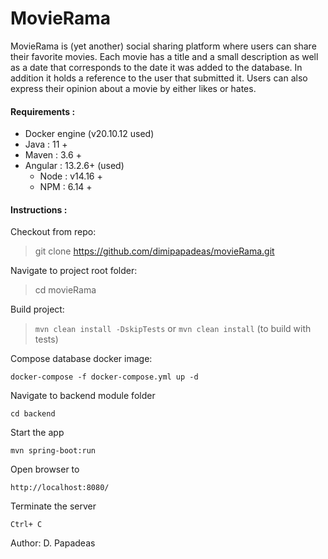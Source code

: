 # MovieRama

MovieRama is (yet another) social sharing platform where users can share their favorite movies. Each movie has a title
and a small description as well as a date that corresponds to the date it was added to the database. In addition it
holds a reference to the user that submitted it. Users can also express their opinion about a movie by either likes or
hates.


#### Requirements :

- Docker engine (v20.10.12 used)
- Java : 11 +
- Maven : 3.6 +
- Angular : 13.2.6+ (used)
  - Node : v14.16 +
  - NPM : 6.14 +
  

#### Instructions :


Checkout from repo:

>git clone https://github.com/dimipapadeas/movieRama.git

Navigate to project root folder:

> cd movieRama

Build project:

>`mvn clean install -DskipTests`
or
`mvn clean install`  (to build with tests)

Compose database docker image:

    docker-compose -f docker-compose.yml up -d

Navigate to backend module folder

    cd backend

Start the app

    mvn spring-boot:run

Open browser to

    http://localhost:8080/

Terminate the server 

    Ctrl+ C


 Author: D. Papadeas



